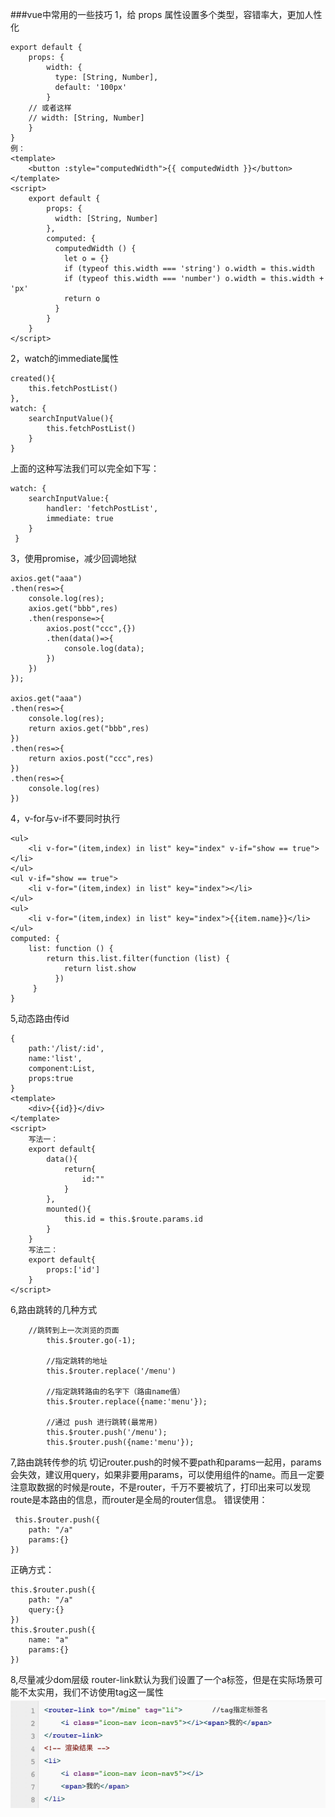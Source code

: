 ###vue中常用的一些技巧
1，给 props 属性设置多个类型，容错率大，更加人性化

    export default {
	    props: {
		    width: {
		      type: [String, Number],
		      default: '100px'
		    }
	    // 或者这样
	    // width: [String, Number] 
	    }
    }
    例：
    <template> 
	    <button :style="computedWidth">{{ computedWidth }}</button>
    </template>
    <script>
	    export default {
		    props: {
		      width: [String, Number]
		    },
		    computed: {
		      computedWidth () {
		        let o = {}
		        if (typeof this.width === 'string') o.width = this.width
		        if (typeof this.width === 'number') o.width = this.width + 'px'
		        return o
		      }
		    } 
	    }
    </script>
    
2，watch的immediate属性

    created(){ 
	    this.fetchPostList()
    },
    watch: {
	    searchInputValue(){
		    this.fetchPostList()
	    }
    }
上面的这种写法我们可以完全如下写：

    watch: {
	    searchInputValue:{
		    handler: 'fetchPostList',
		    immediate: true 
	    }
	 }
3，使用promise，减少回调地狱

    axios.get("aaa")
    .then(res=>{
	    console.log(res);
	    axios.get("bbb",res)
	    .then(response=>{
		    axios.post("ccc",{})
		    .then(data()=>{
			    console.log(data);
		    })
	    })
    });

    axios.get("aaa")
    .then(res=>{
	    console.log(res);
	    return axios.get("bbb",res)
    })
    .then(res=>{
	    return axios.post("ccc",res)
    })
    .then(res=>{
	    console.log(res)
    })

4，v-for与v-if不要同时执行
	

    <ul>
	    <li v-for="(item,index) in list" key="index" v-if="show == true"></li>
    </ul>
    <ul v-if="show == true">
	    <li v-for="(item,index) in list" key="index"></li>
    </ul>
    <ul>
	    <li v-for="(item,index) in list" key="index">{{item.name}}</li>
    </ul>
    computed: {
	    list: function () {
		    return this.list.filter(function (list) {
			    return list.show
			  })
		 }
	}
5,动态路由传id

    {
        path:'/list/:id',
        name:'list',
        component:List,
        props:true
    }
    <template>
	    <div>{{id}}</div>
    </template>
    <script> 
	    写法一：
	    export default{ 
		    data(){
			    return{
				    id:""
			    }
		    },
		    mounted(){
			    this.id = this.$route.params.id
		    }
		}
	    写法二：
	    export default{ 
		    props:['id']
		}
    </script>

6,路由跳转的几种方式

	    //跳转到上一次浏览的页面
            this.$router.go(-1);
 
            //指定跳转的地址
            this.$router.replace('/menu')
 
            //指定跳转路由的名字下（路由name值）
            this.$router.replace({name:'menu'});
 
            //通过 push 进行跳转(最常用)
            this.$router.push('/menu');
            this.$router.push({name:'menu'});
7,路由跳转传参的坑
切记router.push的时候不要path和params一起用，params会失效，建议用query，如果非要用params，可以使用组件的name。而且一定要注意取数据的时候是route，不是router，千万不要被坑了，打印出来可以发现route是本路由的信息，而router是全局的router信息。
错误使用：
   
     this.$router.push({
	    path: "/a"
	    params:{}
    })
正确方式：

    this.$router.push({
	    path: "/a"
	    query:{}
    })
    this.$router.push({
	    name: "a"
	    params:{}
    })
            
8,尽量减少dom层级
router-link默认为我们设置了一个a标签，但是在实际场景可能不太实用，我们不访使用tag这一属性
![Alt text](./2321929747-5a34e6ba598ce_articlex.png)

